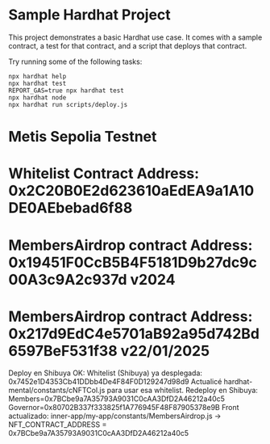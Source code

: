 # Sample Hardhat Project

This project demonstrates a basic Hardhat use case. It comes with a sample contract, a test for that contract, and a script that deploys that contract.

Try running some of the following tasks:

```shell
npx hardhat help
npx hardhat test
REPORT_GAS=true npx hardhat test
npx hardhat node
npx hardhat run scripts/deploy.js
```

# Metis Sepolia Testnet
# Whitelist Contract Address: 0x2C20B0E2d623610aEdEA9a1A10DE0AEbebad6f88
# MembersAirdrop contract Address: 0x19451F0CcB5B4F5181D9b27dc9c00A3c9A2c937d v2024
# MembersAirdrop contract Address: 0x217d9EdC4e5701aB92a95d742Bd6597BeF531f38 v22/01/2025

Deploy en Shibuya OK:
Whitelist (Shibuya) ya desplegada: 0x7452e1D4353Cb41DDbb4De4F84F0D129247d98d9
Actualicé hardhat-mental/constants/cNFTCol.js para usar esa whitelist.
Redeploy en Shibuya:
Members=0x7BCbe9a7A35793A9031C0cAA3DfD2A46212a40c5
Governor=0x80702B337f333825f1A776945F48F87905378e9B
Front actualizado:
inner-app/my-app/constants/MembersAirdrop.js → NFT_CONTRACT_ADDRESS = 0x7BCbe9a7A35793A9031C0cAA3DfD2A46212a40c5